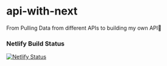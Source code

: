 # api-with-next
From Pulling Data from different APIs to building my own API🚀

### Netlify Build Status
[![Netlify Status](https://api.netlify.com/api/v1/badges/10135817-bacb-47e0-9d7d-9262570091f9/deploy-status)](https://app.netlify.com/sites/fruitstrap/deploys)